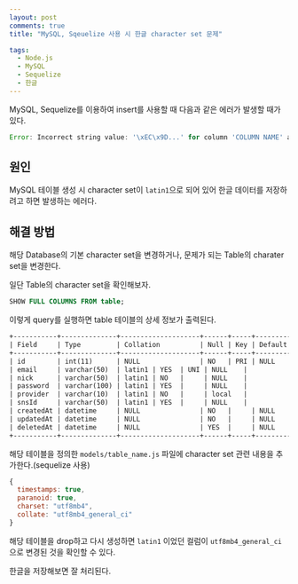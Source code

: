 ```yaml
---
layout: post
comments: true
title: "MySQL, Sqeuelize 사용 시 한글 character set 문제"

tags:
  - Node.js
  - MySQL
  - Sequelize
  - 한글
---
```


MySQL, Sequelize를 이용하여 insert를 사용할 때 다음과 같은 에러가 발생할 때가 있다.

```js
Error: Incorrect string value: '\xEC\x9D...' for column 'COLUMN NAME' at row 1
```

## 원인

MySQL 테이블 생성 시 character set이 `latin1`으로 되어 있어 한글 데이터를 저장하려고 하면 발생하는 에러다.

## 해결 방법

해당 Database의 기본 character set을 변경하거나, 문제가 되는 Table의 charater set을 변경한다.

일단 Table의 character set을 확인해보자.

```sql
SHOW FULL COLUMNS FROM table;
```

이렇게 query를 실행하면 table 테이블의 상세 정보가 출력된다.

```txt
+-----------+--------------+--------------------+------+-----+---------+----------------+---------------------------------+---------+
| Field     | Type         | Collation          | Null | Key | Default | Extra          | Privileges                      | Comment |
+-----------+--------------+--------------------+------+-----+---------+----------------+---------------------------------+---------+
| id        | int(11)      | NULL               | NO   | PRI | NULL    | auto_increment | select,insert,update,references |         |
| email     | varchar(50)  | latin1 | YES  | UNI | NULL    |                | select,insert,update,references |         |
| nick      | varchar(50)  | latin1 | NO   |     | NULL    |                | select,insert,update,references |         |
| password  | varchar(100) | latin1 | YES  |     | NULL    |                | select,insert,update,references |         |
| provider  | varchar(10)  | latin1 | NO   |     | local   |                | select,insert,update,references |         |
| snsId     | varchar(50)  | latin1 | YES  |     | NULL    |                | select,insert,update,references |         |
| createdAt | datetime     | NULL               | NO   |     | NULL    |                | select,insert,update,references |         |
| updatedAt | datetime     | NULL               | NO   |     | NULL    |                | select,insert,update,references |         |
| deletedAt | datetime     | NULL               | YES  |     | NULL    |                | select,insert,update,references |         |
+-----------+--------------+--------------------+------+-----+---------+----------------+---------------------------------+---------+
```

해당 테이블을 정의한 `models/table_name.js` 파일에 character set 관련 내용을 추가한다.(sequelize 사용)

```js
{
  timestamps: true,
  paranoid: true,
  charset: "utf8mb4",
  collate: "utf8mb4_general_ci"
}
```

해당 테이블을 drop하고 다시 생성하면 `latin1` 이었던 컬럼이 `utf8mb4_general_ci`으로 변경된 것을 확인할 수 있다.

한글을 저장해보면 잘 처리된다.
